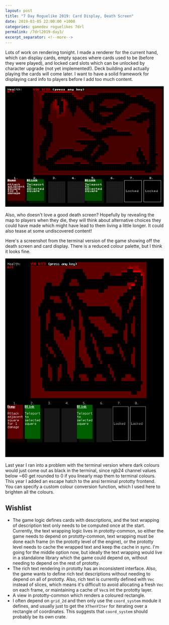 ```yaml
---
layout: post
title: "7 Day Roguelike 2019: Card Display, Death Screen"
date: 2019-03-05 22:00:00 +1000
categories: gamedev roguelikes 7drl
permalink: /7drl2019-day3/
excerpt_separator: <!--more-->
---
```


Lots of work on rendering tonight. I made a renderer for the current hand, which can
display cards, empty spaces where cards used to be (before they were played), and
locked card slots which can be unlocked by character upgrade (not yet implemented!).
Deck building and actually playing the cards will come later. I want to have a solid
framework for displaying card info to players before I add too much content.

![death](/images/7drl2019-day3/death.png)

Also, who doesn't love a good death screen? Hopefully by revealing the map to players
when they die, they will think about alternative choices they could have made
which might have lead to them living a little longer.
It could also tease at some undiscovered content!

<!--more-->

Here's a screenshot from the terminal version of the game showing off the death screen
and card display. There is a reduced colour palette, but I think it looks fine.

![death-terminal](/images/7drl2019-day3/death-terminal.png)

Last year I ran into a problem with the terminal version where dark colours
would just come out as black in the terminal, since rgb24 channel values below ~60 get rounded to 0
if you linearly map them to terminal colours. This year I added an escape hatch to
the ansi terminal prototty frontend. You can specify a custom colour conversion
function, which I used here to brighten all the colours.


## Wishlist

- The game logic defines cards with descriptions, and the text wrapping of description
  text only needs to be computed once at the start. Currently, the text wrapping logic
  lives in prototty-common, so either the game needs to depend on prototty-common,
  text wrapping must be done each frame (in the prototty level of the engine), or
  the prototty level needs to cache the wrapped text and keep the cache in sync.
  I'm going for the middle option now, but ideally the text wrapping would live in
  a standalone library which the game could depend on, without needing to depend on
  the rest of prototty.
- The rich text rendering in prototty has an inconsistent interface. Also, the game
  wants to define rich text descriptions without needing to depend on all of prototty.
  Also, rich text is currently defined with `Vec` instead of slices, which means it's
  difficult to avoid allocating a fresh `Vec` on each frame, or maintaining a cache
  of `Vec`s int the prototty layer.
- A view in prototty-common which renders a coloured rectangle.
- I often depend on `grid_2d` and then only use the `coord_system` module it defines,
  and usually just to get the `XThenYIter` for iterating over a rectangle of
  coordinates. This suggests that `coord_system` should probably be its own crate.
